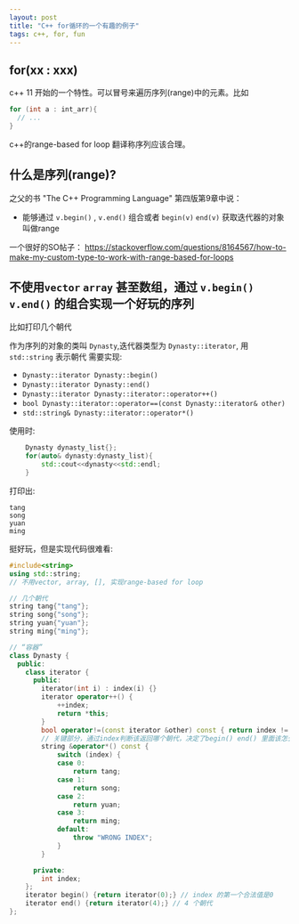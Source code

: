 ```yaml
---
layout: post
title: "C++ for循环的一个有趣的例子"
tags: c++, for, fun
---
```


## for(xx : xxx)
c++ 11 开始的一个特性。可以冒号来遍历序列(range)中的元素。比如
```c++
for (int a : int_arr){
  // ...
}
```

c++的range-based for loop 翻译称序列应该合理。

## 什么是序列(range)?
之父的书 "The C++ Programming Language" 第四版第9章中说：
- 能够通过 `v.begin()` , `v.end()` 组合或者 `begin(v)` `end(v)` 获取迭代器的对象叫做range

一个很好的SO帖子：
https://stackoverflow.com/questions/8164567/how-to-make-my-custom-type-to-work-with-range-based-for-loops

## 不使用`vector` `array` 甚至数组，通过 `v.begin()` `v.end()` 的组合实现一个好玩的序列
比如打印几个朝代

作为序列的对象的类叫 `Dynasty`,迭代器类型为 `Dynasty::iterator`, 用`std::string` 表示朝代
需要实现:
- `Dynasty::iterator Dynasty::begin()`
- `Dynasty::iterator Dynasty::end()`
- `Dynasty::iterator Dynasty::iterator::operator++()`
- `bool Dynasty::iterator::operator==(const Dynasty::iterator& other)`
- `std::string& Dynasty::iterator::operator*()`

使用时:
```c++
    Dynasty dynasty_list{};
    for(auto& dynasty:dynasty_list){
        std::cout<<dynasty<<std::endl;
    }
```
打印出:
```
tang
song
yuan
ming
```

挺好玩，但是实现代码很难看:
```c++
#include<string>
using std::string;
// 不用vector, array, [], 实现range-based for loop

// 几个朝代
string tang{"tang"};
string song{"song"};
string yuan{"yuan"};
string ming{"ming"};

// “容器”
class Dynasty {
  public:
    class iterator {
      public:
        iterator(int i) : index(i) {}
        iterator operator++() {
            ++index;
            return *this;
        }
        bool operator!=(const iterator &other) const { return index != other.index; }
        // 关键部分，通过index判断该返回哪个朝代，决定了begin() end() 里面该怎么传index
        string &operator*() const {
            switch (index) {
            case 0:
                return tang;
            case 1:
                return song;
            case 2:
                return yuan;
            case 3:
                return ming;
            default:
                throw "WRONG INDEX";
            }
        }

      private:
        int index;
    };
    iterator begin() {return iterator(0);} // index 的第一个合法值是0
    iterator end() {return iterator(4);} // 4 个朝代
};
```

